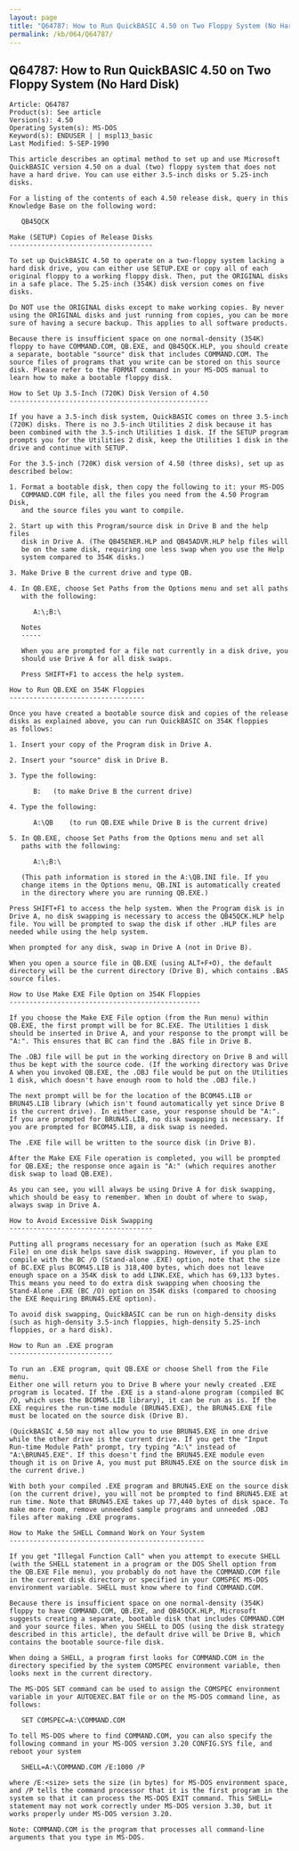 ```yaml
---
layout: page
title: "Q64787: How to Run QuickBASIC 4.50 on Two Floppy System (No Hard Disk)"
permalink: /kb/064/Q64787/
---
```


## Q64787: How to Run QuickBASIC 4.50 on Two Floppy System (No Hard Disk)

	Article: Q64787
	Product(s): See article
	Version(s): 4.50
	Operating System(s): MS-DOS
	Keyword(s): ENDUSER | | mspl13_basic
	Last Modified: 5-SEP-1990
	
	This article describes an optimal method to set up and use Microsoft
	QuickBASIC version 4.50 on a dual (two) floppy system that does not
	have a hard drive. You can use either 3.5-inch disks or 5.25-inch
	disks.
	
	For a listing of the contents of each 4.50 release disk, query in this
	Knowledge Base on the following word:
	
	   QB45QCK
	
	Make (SETUP) Copies of Release Disks
	------------------------------------
	
	To set up QuickBASIC 4.50 to operate on a two-floppy system lacking a
	hard disk drive, you can either use SETUP.EXE or copy all of each
	original floppy to a working floppy disk. Then, put the ORIGINAL disks
	in a safe place. The 5.25-inch (354K) disk version comes on five
	disks.
	
	Do NOT use the ORIGINAL disks except to make working copies. By never
	using the ORIGINAL disks and just running from copies, you can be more
	sure of having a secure backup. This applies to all software products.
	
	Because there is insufficient space on one normal-density (354K)
	floppy to have COMMAND.COM, QB.EXE, and QB45QCK.HLP, you should create
	a separate, bootable "source" disk that includes COMMAND.COM. The
	source files of programs that you write can be stored on this source
	disk. Please refer to the FORMAT command in your MS-DOS manual to
	learn how to make a bootable floppy disk.
	
	How to Set Up 3.5-Inch (720K) Disk Version of 4.50
	--------------------------------------------------
	
	If you have a 3.5-inch disk system, QuickBASIC comes on three 3.5-inch
	(720K) disks. There is no 3.5-inch Utilities 2 disk because it has
	been combined with the 3.5-inch Utilities 1 disk. If the SETUP program
	prompts you for the Utilities 2 disk, keep the Utilities 1 disk in the
	drive and continue with SETUP.
	
	For the 3.5-inch (720K) disk version of 4.50 (three disks), set up as
	described below:
	
	1. Format a bootable disk, then copy the following to it: your MS-DOS
	   COMMAND.COM file, all the files you need from the 4.50 Program Disk,
	   and the source files you want to compile.
	
	2. Start up with this Program/source disk in Drive B and the help files
	   disk in Drive A. (The QB45ENER.HLP and QB45ADVR.HLP help files will
	   be on the same disk, requiring one less swap when you use the Help
	   system compared to 354K disks.)
	
	3. Make Drive B the current drive and type QB.
	
	4. In QB.EXE, choose Set Paths from the Options menu and set all paths
	   with the following:
	
	      A:\;B:\
	
	   Notes
	   -----
	
	   When you are prompted for a file not currently in a disk drive, you
	   should use Drive A for all disk swaps.
	
	   Press SHIFT+F1 to access the help system.
	
	How to Run QB.EXE on 354K Floppies
	----------------------------------
	
	Once you have created a bootable source disk and copies of the release
	disks as explained above, you can run QuickBASIC on 354K floppies
	as follows:
	
	1. Insert your copy of the Program disk in Drive A.
	
	2. Insert your "source" disk in Drive B.
	
	3. Type the following:
	
	      B:   (to make Drive B the current drive)
	
	4. Type the following:
	
	      A:\QB    (to run QB.EXE while Drive B is the current drive)
	
	5. In QB.EXE, choose Set Paths from the Options menu and set all
	   paths with the following:
	
	      A:\;B:\
	
	   (This path information is stored in the A:\QB.INI file. If you
	   change items in the Options menu, QB.INI is automatically created
	   in the directory where you are running QB.EXE.)
	
	Press SHIFT+F1 to access the help system. When the Program disk is in
	Drive A, no disk swapping is necessary to access the QB45QCK.HLP help
	file. You will be prompted to swap the disk if other .HLP files are
	needed while using the help system.
	
	When prompted for any disk, swap in Drive A (not in Drive B).
	
	When you open a source file in QB.EXE (using ALT+F+O), the default
	directory will be the current directory (Drive B), which contains .BAS
	source files.
	
	How to Use Make EXE File Option on 354K Floppies
	------------------------------------------------
	
	If you choose the Make EXE File option (from the Run menu) within
	QB.EXE, the first prompt will be for BC.EXE. The Utilities 1 disk
	should be inserted in Drive A, and your response to the prompt will be
	"A:". This ensures that BC can find the .BAS file in Drive B.
	
	The .OBJ file will be put in the working directory on Drive B and will
	thus be kept with the source code. (If the working directory was Drive
	A when you invoked QB.EXE, the .OBJ file would be put on the Utilities
	1 disk, which doesn't have enough room to hold the .OBJ file.)
	
	The next prompt will be for the location of the BCOM45.LIB or
	BRUN45.LIB library (which isn't found automatically yet since Drive B
	is the current drive). In either case, your response should be "A:".
	If you are prompted for BRUN45.LIB, no disk swapping is necessary. If
	you are prompted for BCOM45.LIB, a disk swap is needed.
	
	The .EXE file will be written to the source disk (in Drive B).
	
	After the Make EXE File operation is completed, you will be prompted
	for QB.EXE; the response once again is "A:" (which requires another
	disk swap to load QB.EXE).
	
	As you can see, you will always be using Drive A for disk swapping,
	which should be easy to remember. When in doubt of where to swap,
	always swap in Drive A.
	
	How to Avoid Excessive Disk Swapping
	------------------------------------
	
	Putting all programs necessary for an operation (such as Make EXE
	File) on one disk helps save disk swapping. However, if you plan to
	compile with the BC /O (Stand-alone .EXE) option, note that the size
	of BC.EXE plus BCOM45.LIB is 318,400 bytes, which does not leave
	enough space on a 354K disk to add LINK.EXE, which has 69,133 bytes.
	This means you need to do extra disk swapping when choosing the
	Stand-Alone .EXE (BC /O) option on 354K disks (compared to choosing
	the EXE Requiring BRUN45.EXE option).
	
	To avoid disk swapping, QuickBASIC can be run on high-density disks
	(such as high-density 3.5-inch floppies, high-density 5.25-inch
	floppies, or a hard disk).
	
	How to Run an .EXE program
	--------------------------
	
	To run an .EXE program, quit QB.EXE or choose Shell from the File menu.
	Either one will return you to Drive B where your newly created .EXE
	program is located. If the .EXE is a stand-alone program (compiled BC
	/O, which uses the BCOM45.LIB library), it can be run as is. If the
	EXE requires the run-time module (BRUN45.EXE), the BRUN45.EXE file
	must be located on the source disk (Drive B).
	
	(QuickBASIC 4.50 may not allow you to use BRUN45.EXE in one drive
	while the other drive is the current drive. If you get the "Input
	Run-time Module Path" prompt, try typing "A:\" instead of
	"A:\BRUN45.EXE". If this doesn't find the BRUN45.EXE module even
	though it is on Drive A, you must put BRUN45.EXE on the source disk in
	the current drive.)
	
	With both your compiled .EXE program and BRUN45.EXE on the source disk
	(on the current drive), you will not be prompted to find BRUN45.EXE at
	run time. Note that BRUN45.EXE takes up 77,440 bytes of disk space. To
	make more room, remove unneeded sample programs and unneeded .OBJ
	files after making .EXE programs.
	
	How to Make the SHELL Command Work on Your System
	-------------------------------------------------
	
	If you get "Illegal Function Call" when you attempt to execute SHELL
	(with the SHELL statement in a program or the DOS Shell option from
	the QB.EXE File menu), you probably do not have the COMMAND.COM file
	in the current disk directory or specified in your COMSPEC MS-DOS
	environment variable. SHELL must know where to find COMMAND.COM.
	
	Because there is insufficient space on one normal-density (354K)
	floppy to have COMMAND.COM, QB.EXE, and QB45QCK.HLP, Microsoft
	suggests creating a separate, bootable disk that includes COMMAND.COM
	and your source files. When you SHELL to DOS (using the disk strategy
	described in this article), the default drive will be Drive B, which
	contains the bootable source-file disk.
	
	When doing a SHELL, a program first looks for COMMAND.COM in the
	directory specified by the system COMSPEC environment variable, then
	looks next in the current directory.
	
	The MS-DOS SET command can be used to assign the COMSPEC environment
	variable in your AUTOEXEC.BAT file or on the MS-DOS command line, as
	follows:
	
	   SET COMSPEC=A:\COMMAND.COM
	
	To tell MS-DOS where to find COMMAND.COM, you can also specify the
	following command in your MS-DOS version 3.20 CONFIG.SYS file, and
	reboot your system
	
	   SHELL=A:\COMMAND.COM /E:1000 /P
	
	where /E:<size> sets the size (in bytes) for MS-DOS environment space,
	and /P tells the command processor that it is the first program in the
	system so that it can process the MS-DOS EXIT command. This SHELL=
	statement may not work correctly under MS-DOS version 3.30, but it
	works properly under MS-DOS version 3.20.
	
	Note: COMMAND.COM is the program that processes all command-line
	arguments that you type in MS-DOS.
